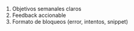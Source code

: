 1) Objetivos semanales claros
2) Feedback accionable
3) Formato de bloqueos (error, intentos, snippet)
